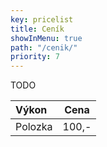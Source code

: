 ```yaml
---
key: pricelist
title: Ceník
showInMenu: true
path: "/cenik/"
priority: 7
---
```

TODO 

Výkon                           | Cena
:-------------------------------| :------------------------------:
Polozka                         | 100,- 
